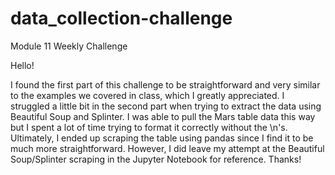 # data_collection-challenge
Module 11 Weekly Challenge

Hello!

I found the first part of this challenge to be straightforward and very similar to the examples we covered in class, which I greatly appreciated. I struggled a little bit in the second part when trying to extract the data using Beautiful Soup and Splinter. I was able to pull the Mars table data this way but I spent a lot of time trying to format it correctly without the \n's. Ultimately, I ended up scraping the table using pandas since I find it to be much more straightforward. However, I did leave my attempt at the Beautiful Soup/Splinter scraping in the Jupyter Notebook for reference. Thanks!
